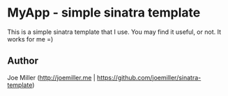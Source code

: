 MyApp - simple sinatra template
===============================

This is a simple sinatra template that I use.  You may find it useful, or not.
It works for me =)

Author
------
Joe Miller (http://joemiller.me | https://github.com/joemiller/sinatra-template)
